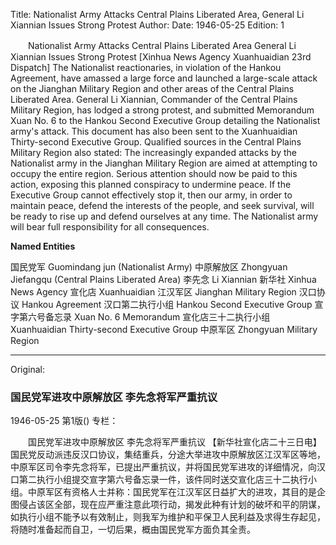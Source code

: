 Title: Nationalist Army Attacks Central Plains Liberated Area, General Li Xiannian Issues Strong Protest
Author:
Date: 1946-05-25
Edition: 1

　　Nationalist Army Attacks Central Plains Liberated Area
    General Li Xiannian Issues Strong Protest
    [Xinhua News Agency Xuanhuaidian 23rd Dispatch] The Nationalist reactionaries, in violation of the Hankou Agreement, have amassed a large force and launched a large-scale attack on the Jianghan Military Region and other areas of the Central Plains Liberated Area. General Li Xiannian, Commander of the Central Plains Military Region, has lodged a strong protest, and submitted Memorandum Xuan No. 6 to the Hankou Second Executive Group detailing the Nationalist army's attack. This document has also been sent to the Xuanhuaidian Thirty-second Executive Group. Qualified sources in the Central Plains Military Region also stated: The increasingly expanded attacks by the Nationalist army in the Jianghan Military Region are aimed at attempting to occupy the entire region. Serious attention should now be paid to this action, exposing this planned conspiracy to undermine peace. If the Executive Group cannot effectively stop it, then our army, in order to maintain peace, defend the interests of the people, and seek survival, will be ready to rise up and defend ourselves at any time. The Nationalist army will bear full responsibility for all consequences.


**Named Entities**

国民党军	Guomindang jun (Nationalist Army)
中原解放区	Zhongyuan Jiefangqu (Central Plains Liberated Area)
李先念	Li Xiannian
新华社	Xinhua News Agency
宣化店	Xuanhuaidian
江汉军区	Jianghan Military Region
汉口协议	Hankou Agreement
汉口第二执行小组	Hankou Second Executive Group
宣字第六号备忘录	Xuan No. 6 Memorandum
宣化店三十二执行小组	Xuanhuaidian Thirty-second Executive Group
中原军区	Zhongyuan Military Region



<hr /> 

Original: 


### 国民党军进攻中原解放区  李先念将军严重抗议

1946-05-25
第1版()
专栏：

　　国民党军进攻中原解放区
    李先念将军严重抗议
    【新华社宣化店二十三日电】国民党反动派违反汉口协议，集结重兵，分途大举进攻中原解放区江汉军区等地，中原军区司令李先念将军，已提出严重抗议，并将国民党军进攻的详细情况，向汉口第二执行小组提交宣字第六号备忘录一件，该件同时送交宣化店三十二执行小组。中原军区有资格人士并称：国民党军在江汉军区日益扩大的进攻，其目的是企图侵占该区全部，现在应严重注意此项行动，揭发此种有计划的破坏和平的阴谋，如执行小组不能予以有效制止，则我军为维护和平保卫人民利益及求得生存起见，将随时准备起而自卫，一切后果，概由国民党军方面负其全责。
